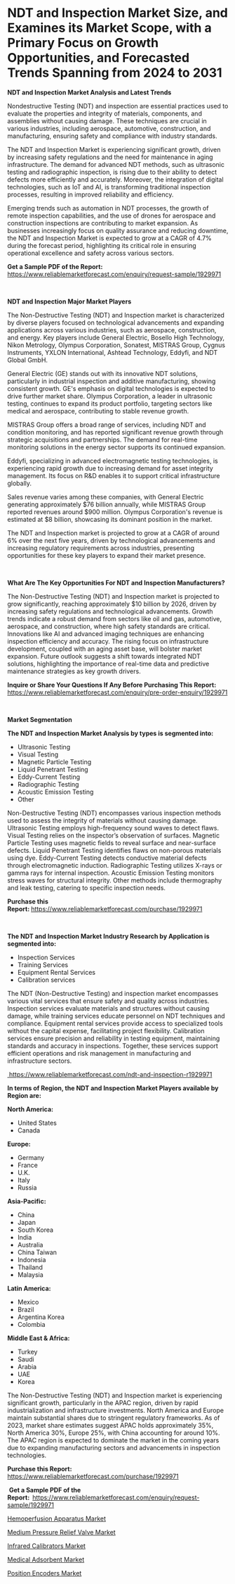<p><h1>NDT and Inspection Market Size, and Examines its Market Scope, with a Primary Focus on Growth Opportunities, and Forecasted Trends Spanning from 2024 to 2031</h1></p><p><strong>NDT and Inspection Market Analysis and Latest Trends</strong></p>
<p><p>Nondestructive Testing (NDT) and inspection are essential practices used to evaluate the properties and integrity of materials, components, and assemblies without causing damage. These techniques are crucial in various industries, including aerospace, automotive, construction, and manufacturing, ensuring safety and compliance with industry standards.</p><p>The NDT and Inspection Market is experiencing significant growth, driven by increasing safety regulations and the need for maintenance in aging infrastructure. The demand for advanced NDT methods, such as ultrasonic testing and radiographic inspection, is rising due to their ability to detect defects more efficiently and accurately. Moreover, the integration of digital technologies, such as IoT and AI, is transforming traditional inspection processes, resulting in improved reliability and efficiency.</p><p>Emerging trends such as automation in NDT processes, the growth of remote inspection capabilities, and the use of drones for aerospace and construction inspections are contributing to market expansion. As businesses increasingly focus on quality assurance and reducing downtime, the NDT and Inspection Market is expected to grow at a CAGR of 4.7% during the forecast period, highlighting its critical role in ensuring operational excellence and safety across various sectors.</p></p>
<p><strong>Get a Sample PDF of the Report:&nbsp;</strong> <a href="https://www.reliablemarketforecast.com/enquiry/request-sample/1929971?utm_campaign=1169&utm_medium=2&utm_source=Github&utm_content=ia&utm_term=25102024&utm_id=ndt-and-inspection">https://www.reliablemarketforecast.com/enquiry/request-sample/1929971</a></p>
<p>&nbsp;</p>
<p><strong>NDT and Inspection Major Market Players</strong></p>
<p><p>The Non-Destructive Testing (NDT) and Inspection market is characterized by diverse players focused on technological advancements and expanding applications across various industries, such as aerospace, construction, and energy. Key players include General Electric, Bosello High Technology, Nikon Metrology, Olympus Corporation, Sonatest, MISTRAS Group, Cygnus Instruments, YXLON International, Ashtead Technology, Eddyfi, and NDT Global GmbH.</p><p>General Electric (GE) stands out with its innovative NDT solutions, particularly in industrial inspection and additive manufacturing, showing consistent growth. GE's emphasis on digital technologies is expected to drive further market share. Olympus Corporation, a leader in ultrasonic testing, continues to expand its product portfolio, targeting sectors like medical and aerospace, contributing to stable revenue growth.</p><p>MISTRAS Group offers a broad range of services, including NDT and condition monitoring, and has reported significant revenue growth through strategic acquisitions and partnerships. The demand for real-time monitoring solutions in the energy sector supports its continued expansion.</p><p>Eddyfi, specializing in advanced electromagnetic testing technologies, is experiencing rapid growth due to increasing demand for asset integrity management. Its focus on R&D enables it to support critical infrastructure globally.</p><p>Sales revenue varies among these companies, with General Electric generating approximately $76 billion annually, while MISTRAS Group reported revenues around $900 million. Olympus Corporation's revenue is estimated at $8 billion, showcasing its dominant position in the market.</p><p>The NDT and Inspection market is projected to grow at a CAGR of around 6% over the next five years, driven by technological advancements and increasing regulatory requirements across industries, presenting opportunities for these key players to expand their market presence.</p></p>
<p>&nbsp;</p>
<p><strong>What Are The Key Opportunities For NDT and Inspection Manufacturers?</strong></p>
<p><p>The Non-Destructive Testing (NDT) and Inspection market is projected to grow significantly, reaching approximately $10 billion by 2026, driven by increasing safety regulations and technological advancements. Growth trends indicate a robust demand from sectors like oil and gas, automotive, aerospace, and construction, where high safety standards are critical. Innovations like AI and advanced imaging techniques are enhancing inspection efficiency and accuracy. The rising focus on infrastructure development, coupled with an aging asset base, will bolster market expansion. Future outlook suggests a shift towards integrated NDT solutions, highlighting the importance of real-time data and predictive maintenance strategies as key growth drivers.</p></p>
<p><strong>Inquire or Share Your Questions If Any Before Purchasing This Report:</strong> <a href="https://www.reliablemarketforecast.com/enquiry/pre-order-enquiry/1929971?utm_campaign=1169&utm_medium=2&utm_source=Github&utm_content=ia&utm_term=25102024&utm_id=ndt-and-inspection">https://www.reliablemarketforecast.com/enquiry/pre-order-enquiry/1929971</a></p>
<p>&nbsp;</p>
<p><strong>Market Segmentation</strong></p>
<p><strong>The NDT and Inspection Market Analysis by types is segmented into:</strong></p>
<p><ul><li>Ultrasonic Testing</li><li>Visual Testing</li><li>Magnetic Particle Testing</li><li>Liquid Penetrant Testing</li><li>Eddy-Current Testing</li><li>Radiographic Testing</li><li>Acoustic Emission Testing</li><li>Other</li></ul></p>
<p><p>Non-Destructive Testing (NDT) encompasses various inspection methods used to assess the integrity of materials without causing damage. Ultrasonic Testing employs high-frequency sound waves to detect flaws. Visual Testing relies on the inspector’s observation of surfaces. Magnetic Particle Testing uses magnetic fields to reveal surface and near-surface defects. Liquid Penetrant Testing identifies flaws on non-porous materials using dye. Eddy-Current Testing detects conductive material defects through electromagnetic induction. Radiographic Testing utilizes X-rays or gamma rays for internal inspection. Acoustic Emission Testing monitors stress waves for structural integrity. Other methods include thermography and leak testing, catering to specific inspection needs.</p></p>
<p><strong>Purchase this Report:&nbsp;</strong><a href="https://www.reliablemarketforecast.com/purchase/1929971?utm_campaign=1169&utm_medium=2&utm_source=Github&utm_content=ia&utm_term=25102024&utm_id=ndt-and-inspection">https://www.reliablemarketforecast.com/purchase/1929971</a></p>
<p>&nbsp;</p>
<p><strong>The NDT and Inspection Market Industry Research by Application is segmented into:</strong></p>
<p><ul><li>Inspection Services</li><li>Training Services</li><li>Equipment Rental Services</li><li>Calibration services</li></ul></p>
<p><p>The NDT (Non-Destructive Testing) and inspection market encompasses various vital services that ensure safety and quality across industries. Inspection services evaluate materials and structures without causing damage, while training services educate personnel on NDT techniques and compliance. Equipment rental services provide access to specialized tools without the capital expense, facilitating project flexibility. Calibration services ensure precision and reliability in testing equipment, maintaining standards and accuracy in inspections. Together, these services support efficient operations and risk management in manufacturing and infrastructure sectors.</p></p>
<p><a href="https://www.reliablemarketforecast.com/ndt-and-inspection-r1929971?utm_campaign=1169&utm_medium=2&utm_source=Github&utm_content=ia&utm_term=25102024&utm_id=ndt-and-inspection">&nbsp;https://www.reliablemarketforecast.com/ndt-and-inspection-r1929971</a></p>
<p><strong>In terms of Region, the NDT and Inspection Market Players available by Region are:</strong></p>
<p>
    <p> <strong> North America: </strong>
        <ul>
            <li>United States</li>
            <li>Canada</li>
        </ul>
        </p> 
    <p> <strong> Europe: </strong>
        <ul>
            <li>Germany</li>
            <li>France</li>
            <li>U.K.</li>
            <li>Italy</li>
            <li>Russia</li>
        </ul>
        </p> 
    <p> <strong> Asia-Pacific: </strong>
        <ul>
            <li>China</li>
            <li>Japan</li>
            <li>South Korea</li>
            <li>India</li>
            <li>Australia</li>
            <li>China Taiwan</li>
            <li>Indonesia</li>
            <li>Thailand</li>
            <li>Malaysia</li>
        </ul>
        </p> 
    <p> <strong> Latin America: </strong>
        <ul>
            <li>Mexico</li>
            <li>Brazil</li>
            <li>Argentina Korea</li>
            <li>Colombia</li>
        </ul>
        </p> 
    <p> <strong> Middle East & Africa: </strong>
        <ul>
            <li>Turkey</li>
            <li>Saudi</li>
            <li>Arabia</li>
            <li>UAE</li>
            <li>Korea</li>
        </ul>
    </p>
    </p>
<p><p>The Non-Destructive Testing (NDT) and Inspection market is experiencing significant growth, particularly in the APAC region, driven by rapid industrialization and infrastructure investments. North America and Europe maintain substantial shares due to stringent regulatory frameworks. As of 2023, market share estimates suggest APAC holds approximately 35%, North America 30%, Europe 25%, with China accounting for around 10%. The APAC region is expected to dominate the market in the coming years due to expanding manufacturing sectors and advancements in inspection technologies.</p></p>
<p><strong>Purchase this Report: </strong><a href="https://www.reliablemarketforecast.com/purchase/1929971?utm_campaign=1169&utm_medium=2&utm_source=Github&utm_content=ia&utm_term=25102024&utm_id=ndt-and-inspection">https://www.reliablemarketforecast.com/purchase/1929971</a></p>
<p>&nbsp;<strong>Get a Sample PDF of the Report:&nbsp;&nbsp;</strong><a href="https://www.reliablemarketforecast.com/enquiry/request-sample/1929971?utm_campaign=1169&utm_medium=2&utm_source=Github&utm_content=ia&utm_term=25102024&utm_id=ndt-and-inspection">https://www.reliablemarketforecast.com/enquiry/request-sample/1929971</a></p>
<p><strong></strong></p>
<p><p><a href="https://www.linkedin.com/pulse/hemoperfusion-apparatus-market-segmentation-applications-0bsrf?utm_campaign=1169&utm_medium=2&utm_source=Github&utm_content=ia&utm_term=25102024&utm_id=ndt-and-inspection">Hemoperfusion Apparatus Market</a></p><p><a href="https://github.com/brittroma9i/Market-Research-Report-List-1/blob/main/medium-pressure-relief-valve-market.md?utm_campaign=1169&utm_medium=2&utm_source=Github&utm_content=ia&utm_term=25102024&utm_id=ndt-and-inspection">Medium Pressure Relief Valve Market</a></p><p><a href="https://issuu.com/reportprime-2/docs/infrared-calibrators-market-size-20_9e177a2c34a2e3?utm_campaign=1169&utm_medium=2&utm_source=Github&utm_content=ia&utm_term=25102024&utm_id=ndt-and-inspection">Infrared Calibrators Market</a></p><p><a href="https://www.linkedin.com/pulse/medical-adsorbent-market-pulse-143-expansion-blueprint-2024-2031-hrpmf?utm_campaign=1169&utm_medium=2&utm_source=Github&utm_content=ia&utm_term=25102024&utm_id=ndt-and-inspection">Medical Adsorbent Market</a></p><p><a href="https://issuu.com/reportprime-2/docs/position-encoders-market-size-2030._101f353c108aad?utm_campaign=1169&utm_medium=2&utm_source=Github&utm_content=ia&utm_term=25102024&utm_id=ndt-and-inspection">Position Encoders Market</a></p></p>